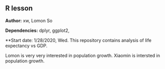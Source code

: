 ## R lesson
**Author:** xw, Lomon So

**Dependencies:** dplyr, ggplot2,

**Start date: 1/28/2020, Wed.
This repository contains analysis of life expectancy vs GDP.

Lomon is very very interested in population growth.
Xiaomin is intersted in population growth.
